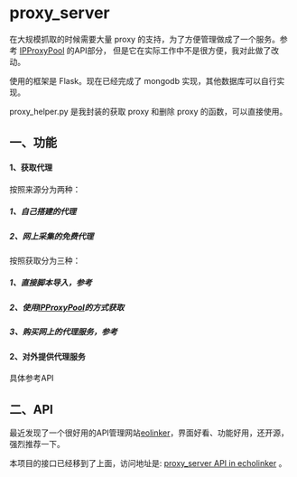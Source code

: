 # proxy_server

在大规模抓取的时候需要大量 proxy 的支持，为了方便管理做成了一个服务。参考 [IPProxyPool](https://github.com/qiyeboy/IPProxyPool) 的API部分， 但是它在实际工作中不是很方便，我对此做了改动。

使用的框架是 Flask。现在已经完成了 mongodb 实现，其他数据库可以自行实现。

proxy_helper.py 是我封装的获取 proxy 和删除 proxy 的函数，可以直接使用。

## 一、功能

#### 1、获取代理
按照来源分为两种：
##### 1、自己搭建的代理
##### 2、网上采集的免费代理
按照获取分为三种：
##### 1、直接脚本导入，参考
##### 2、使用[IPProxyPool](https://github.com/qiyeboy/IPProxyPool)的方式获取
##### 3、购买网上的代理服务，参考

#### 2、对外提供代理服务
具体参考API



## 二、API

最近发现了一个很好用的API管理网站[eolinker](https://www.eolinker.com)，界面好看、功能好用，还开源，强烈推荐一下。

本项目的接口已经移到了上面，访问地址是: [proxy_server API in echolinker](https://sp.eolinker.com/lf75YR) 。
